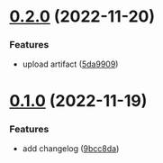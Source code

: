 # [0.2.0](https://github.com/accodepull/greetings-ci/compare/v0.1.0...v0.2.0) (2022-11-20)


### Features

* upload artifact ([5da9909](https://github.com/accodepull/greetings-ci/commit/5da9909b6d74f0f351dd57ce611aa38e063e78bb))



# [0.1.0](https://github.com/accodepull/greetings-ci/compare/9bcc8da4f50956ab9ac7189e31d60189b37922d2...v0.1.0) (2022-11-19)


### Features

* add changelog ([9bcc8da](https://github.com/accodepull/greetings-ci/commit/9bcc8da4f50956ab9ac7189e31d60189b37922d2))



